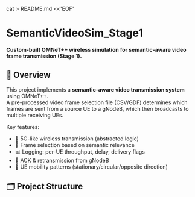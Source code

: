 cat > README.md <<'EOF'
# SemanticVideoSim_Stage1

**Custom-built OMNeT++ wireless simulation for semantic-aware video frame transmission (Stage 1).**

## 📌 Overview
This project implements a **semantic-aware video transmission system** using OMNeT++.  
A pre-processed video frame selection file (CSV/GDF) determines which frames are sent from a source UE to a gNodeB, which then broadcasts to multiple receiving UEs.

Key features:
- 📡 5G-like wireless transmission (abstracted logic)
- 🎯 Frame selection based on semantic relevance
- 📊 Logging: per-UE throughput, delay, delivery flags
- 🔄 ACK & retransmission from gNodeB
- 🏃 UE mobility patterns (stationary/circular/opposite direction)

## 🗂 Project Structure